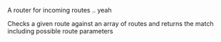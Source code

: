 A router for incoming routes .. yeah

Checks a given route against an array of routes and returns the match including possible route parameters
